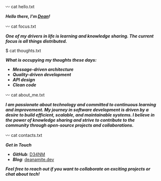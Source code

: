 :wavy_dash: cat hello.txt

***Hello there, I'm [Dean](https://deanamite.dev)!***

:wavy_dash: cat focus.txt

***One of my drivers in life is learning and knowledge sharing. The current focus is all things distributed.***

$ cat thoughts.txt

***What is occupying my thoughts these days:***
- ***_Message-driven architecture_***
- ***_Quality-driven development_***
- ***_API design_***
- ***_Clean code_***

:wavy_dash: cat about_me.txt

***I am passionate about technology and committed to continuous learning and improvement. My journey in software development is driven by a desire to build efficient, scalable, and maintainable systems. I believe in the power of knowledge sharing and strive to contribute to the community through open-source projects and collaborations.***

:wavy_dash: cat contacts.txt

***Get in Touch***
- ***_GitHub_***: [D34NM](https://github.com/D34NM/)
- ***_Blog_***: [deanamite.dev](https://deanamite.dev)

***Feel free to reach out if you want to collaborate on exciting projects or chat about tech!***

